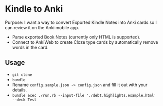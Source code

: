 # Kindle to Anki

Purpose: I want a way to convert Exported Kindle Notes into Anki cards so I can review it on the Anki mobile app.

- Parse exported Book Notes (currently only HTML is supported).
- Connect to AnkiWeb to create Cloze type cards by automatically remove words in the card.

## Usage

- `git clone`
- `bundle`
- Rename `config.sample.json -> config.json` and fill it out with your details.
- `bundle exec ./run.rb --input-file './debt.highlights.example.html' --deck Test`

